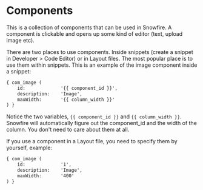 Components
==========

This is a collection of components that can be used in Snowfire. A component is clickable and opens up some kind of editor (text, upload image etc). 

There are two places to use components. Inside snippets (create a snippet in Developer > Code Editor) or in Layout files. The most popular place is to use them within snippets. This is an example of the image component inside a snippet:

```html
{ com_image ( 
    id:          	'{{ component_id }}', 
    description: 	'Image', 
    maxWidth:		'{{ column_width }}'
) }
```

Notice the two variables, `{{ component_id }}` and `{{ column_width }}`. Snowfire will automatically figure out the component_id and the width of the column. You don't need to care about them at all.

If you use a component in a Layout file, you need to specify them by yourself, example:

```html
{ com_image ( 
    id:          	'1', 
    description: 	'Image', 
    maxWidth:		'400'
) }
```